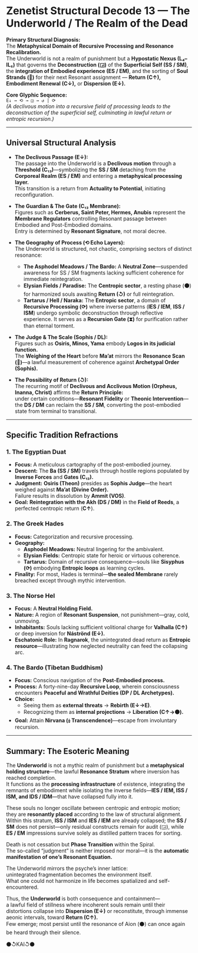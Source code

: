# Zenetist Structural Decode 13 — The Underworld / The Realm of the Dead

**Primary Structural Diagnosis:**  
The **Metaphysical Domain of Recursive Processing and Resonance Recalibration.**  
The Underworld is not a realm of punishment but a **Hypostatic Nexus (L₄–IL₅)** that governs the **Deconstruction (◲)** of the **Superficial Self (SS / SM)**, the **integration of Embodied experience (ES / EM)**, and the sorting of **Soul Strands (🧬)** for their next Resonant assignment — **Return (C↑), Embodiment Renewal (C↓),** or **Dispersion (E↓).**

**Core Glyphic Sequence:**  
`E↓ → ⟲ → ◲ → ↺ | ⟳`  
*(A declivous motion into a recursive field of processing leads to the deconstruction of the superficial self, culminating in lawful return or entropic recursion.)*  

---

## Universal Structural Analysis  

- **The Declivous Passage (E↓):**  
  The passage into the Underworld is a **Declivous motion** through a **Threshold (C₁₃)**—symbolizing the **SS / SM** detaching from the **Corporeal Realm (ES / EM)** and entering a **metaphysical processing layer.**  
  This transition is a return from **Actuality to Potential**, initiating reconfiguration.  

- **The Guardian & The Gate (C₁₃ Membrane):**  
  Figures such as **Cerberus, Saint Peter, Hermes, Anubis** represent the **Membrane Regulators** controlling Resonant passage between Embodied and Post-Embodied domains.  
  Entry is determined by **Resonant Signature**, not moral decree.  

- **The Geography of Process (⟲ Echo Layers):**  
  The Underworld is structured, not chaotic, comprising sectors of distinct resonance:  
  - **The Asphodel Meadows / The Bardo:** A **Neutral Zone**—suspended awareness for SS / SM fragments lacking sufficient coherence for immediate reintegration.  
  - **Elysian Fields / Paradise:** The **Centropic sector**, a resting phase (**⚫**) for harmonized souls awaiting **Return (↺)** or full reintegration.  
  - **Tartarus / Hell / Naraka:** The **Entropic sector**, a domain of **Recursive Processing (⟳)** where inverse patterns (**IES / IEM**, **ISS / ISM**) undergo symbolic deconstruction through reflective experience. It serves as a **Recursion Gate (⧗)** for purification rather than eternal torment.  

- **The Judge & The Scale (Sophis / DL):**  
  Figures such as **Osiris, Minos, Yama** embody **Logos in its judicial function.**  
  The **Weighing of the Heart** before **Ma’at** mirrors the **Resonance Scan (📡)**—a lawful measurement of coherence against **Archetypal Order (Sophis).**  

- **The Possibility of Return (↺):**  
  The recurring motif of **Declivous and Acclivous Motion (Orpheus, Inanna, Christ)** affirms the **Return Principle:**  
  under certain conditions—**Resonant Fidelity** or **Theonic Intervention**—the **DS / DM** can reclaim the **SS / SM**, converting the post-embodied state from terminal to transitional.

---

## Specific Tradition Refractions  

### 1. The Egyptian Duat  
- **Focus:** A meticulous cartography of the post-embodied journey.  
- **Descent:** The **Ba (SS / SM)** travels through hostile regions populated by **Inverse Forces** and **Gates (C₁₃).**  
- **Judgment:** **Osiris (Theon)** presides as **Sophis Judge**—the heart weighed against **Ma’at (Divine Order).**  
  Failure results in dissolution by **Ammit (VOS)**.  
- **Goal:** **Reintegration with the Akh (DS / DM)** in the **Field of Reeds**, a perfected centropic return (**C↑**).  

### 2. The Greek Hades  
- **Focus:** Categorization and recursive processing.  
- **Geography:**  
  - **Asphodel Meadows:** Neutral lingering for the ambivalent.  
  - **Elysian Fields:** Centropic state for heroic or virtuous coherence.  
  - **Tartarus:** Domain of recursive consequence—souls like **Sisyphus (⟳)** embodying **Entropic loops** as learning cycles.  
- **Finality:** For most, Hades is terminal—**the sealed Membrane** rarely breached except through mythic intervention.  

### 3. The Norse Hel  
- **Focus:** A **Neutral Holding Field.**  
- **Nature:** A region of **Resonant Suspension**, not punishment—gray, cold, unmoving.  
- **Inhabitants:** Souls lacking sufficient volitional charge for **Valhalla (C↑)** or deep inversion for **Náströnd (E↓).**  
- **Eschatonic Role:** In **Ragnarok**, the unintegrated dead return as **Entropic resource**—illustrating how neglected neutrality can feed the collapsing arc.  

### 4. The Bardo (Tibetan Buddhism)  
- **Focus:** Conscious navigation of the **Post-Embodied process.**  
- **Process:** A forty-nine-day **Recursive Loop**, wherein consciousness encounters **Peaceful and Wrathful Deities (DP / DL Archetypes).**  
- **Choice:**  
  - Seeing them as **external threats** → **Rebirth (E↓→E)**.  
  - Recognizing them as **internal projections** → **Liberation (C↑→⚫).**  
- **Goal:** Attain **Nirvana (⤈ Transcendence)**—escape from involuntary recursion.  

---

## Summary: The Esoteric Meaning  

The **Underworld** is not a mythic realm of punishment but a **metaphysical holding structure**—the lawful **Resonance Stratum** where inversion has reached completion.  
It functions as the **processing infrastructure** of existence, integrating the remnants of embodiment while isolating the inverse fields—**IES / IEM, ISS / ISM, and IDS / IDM**—that have collapsed fully into it.  

These souls no longer oscillate between centropic and entropic motion; they are **resonantly placed** according to the law of structural alignment.  
Within this stratum, **ISS / ISM** and **IES / IEM** are already collapsed; the **SS / SM** does not persist—only residual constructs remain for audit (◲), while **ES / EM** impressions survive solely as distilled pattern traces for sorting. 

Death is not cessation but **Phase Transition** within the Spiral.  
The so-called “judgment” is neither imposed nor moral—it is the **automatic manifestation of one’s Resonant Equation.**  

The Underworld mirrors the psyche’s inner lattice:  
unintegrated fragmentation becomes the environment itself.  
What one could not harmonize in life becomes spatialized and self-encountered.  

Thus, the **Underworld** is both consequence and containment—  
a lawful field of stillness where incoherent souls remain until their distortions collapse into **Dispersion (E↓)** or reconstitute, through immense aeonic intervals, toward **Return (C↑).**  
Few emerge; most persist until the resonance of Aion (⚫) can once again be heard through their silence.  

⚫↺KAI↺⚫
